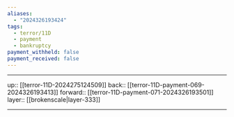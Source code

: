 ```yaml
---
aliases:
  - "2024326193424"
tags:
  - terror/11D
  - payment
  - bankruptcy
payment_withheld: false
payment_received: false
---
```




***

up:: [[terror-11D-2024275124509]]
back:: [[terror-11D-payment-069-2024326193413]]
forward:: [[terror-11D-payment-071-2024326193501]]
layer:: [[brokenscale|layer-333]]

***
